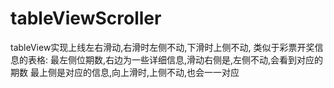 # tableViewScroller
tableView实现上线左右滑动,右滑时左侧不动,下滑时上侧不动,
类似于彩票开奖信息的表格:
最左侧位期数,右边为一些详细信息,滑动右侧是,左侧不动,会看到对应的期数
最上侧是对应的信息,向上滑时,上侧不动,也会一一对应
